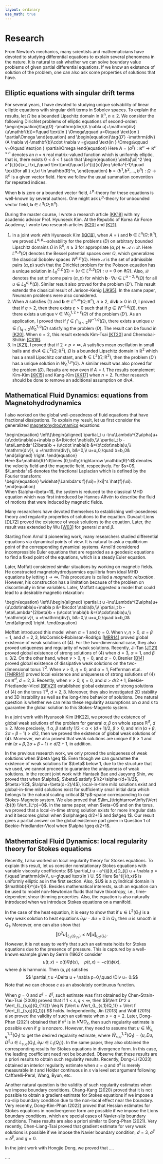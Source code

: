 ```yaml
---
layout: ordinary
use_math: true 
---
```


# Research

From Newton’s mechanics, many scientists and mathematicians have devoted to studying differential equations to explain several phenomena in the nature.  It is  natural to ask whether we can solve boundary value problems of given partial differential equations. If we know an existence of solution of the problem, one can also ask some properties of solutions that have. 

## Elliptic equations with singular drift terms

For several years, I have devoted to studying unique solvability of linear elliptic equations with singular drift terms  in Sobolev spaces.  To explain the results, let $\Omega$ be a bounded Lipschitz domain in $\mathbb{R}^n$, $n\geq 2$. We consider the following Dirichlet problems of elliptic equations of   second-order: 
\begin{equation}\tag{$D$}
-\mathrm{div}(A \nabla u)+\mathrm{div}(u\mathbf{b})=f\quad \text{in } \Omega\qquad u=0\quad \text{on } \partial\Omega 
\end{equation}
and 
\begin{equation}\tag{$D'$}
-\mathrm{div}(A \nabla v)-\mathbf{b}\cdot \nabla v =g\quad \text{in } \Omega\qquad v=0\quad \text{on } \partial\Omega
\end{equation}
Here $A=(a^{ij}):\mathbb{R}^n\rightarrow \mathbb{R}^{n\times n}$ denotes an $n\times n$ real matrix-valued function  which is uniformly elliptic, that is, there exists $0<\delta<1$ such that 
\begin{equation}
\delta|\xi|^2 \leq a^{ij}(x)\xi_i \xi_j\quad \text{and}\quad |a^{ij}(x)|\leq \delta^{-1}\quad    \text{for all } x,\xi \in \mathbb{R}^n, 
\end{equation}
$\mathbf{b}=(b^1,b^2,\dots,b^n) : \Omega\rightarrow \mathbb{R}^n$ is a given vector field. Here we follow the usual summation convention for repeated indices.

When $\mathbf{b}$ is zero or a bounded vector field, $L^p$-theory for these equations is well-known by several authors. One might ask $L^p$-theory for unbounded vector field, $\mathbf{b}\in L^q(\Omega;\mathbb{R}^n)$. 

During the master course, I wrote a research article [[KK18]](https://www.ams.org/journals/tran/2022-375-09/S0002-9947-2022-08730-4/) with my academic advisor Prof. Hyunseok Kim. At the Republic of Korea Air Force Academy, I wrote two research articles [[K20]](https://www.sciencedirect.com/science/article/abs/pii/S0022247X21002444) and [[K21]](https://arxiv.org/abs/2104.01300). 

1. In a joint work with Hyunseok Kim [[KK18]](https://arxiv.org/abs/1811.12619), when $A=I$ and $\mathbf{b} \in L^{n}(\Omega;\mathbb{R}^n)$, we proved $L^{\alpha,p}$--solvability for the problems $(D)$ on arbitrary bounded Lipschitz domains $\Omega$ in $\mathbb{R}^n$, $n\geq 3$ for appropriate $(\alpha,p)\in \mathscr{A}\cap \mathscr{B}$. Here $L^{\alpha,p}(\Omega)$ denotes the Bessel potential spaces over $\Omega$, which generalizes the classical Sobolev spaces $W^{k,p}(\Omega)$. Here $\mathscr{A}$ is the set of admissible pairs $(\alpha,p)$ such that  the Dirichlet problem for the Poisson equation has a unique solution in $L^{\alpha,p}_0(\Omega) =\{ u\in L^{\alpha,p}(\Omega) : u=0\text{ on } \partial\Omega\}$. Also, $\mathscr{B}$ denotes the set of some pairs $(\alpha,p)$ for which $\mathbf{b} \cdot \nabla u \in L^{\alpha-2,p}(\Omega)$ for all $u\in L_0^{\alpha,p}(\Omega)$. Similar result also proved for the problem $(D')$. This result extends the classical result of Jerison-Kenig [[JK95]](https://www.sciencedirect.com/science/article/pii/S0022123685710671). In the same paper, Neumann problems were also considered. 
2. When $A$ satisfies (1) and $\mathbf{b} \in L^{n,\infty}(\Omega;\mathbb{R}^n)$, $n\geq 2$, $\mathrm{div} \mathbf{b} \geq 0$ in $\Omega$,  I proved that if $q>2$, then there exists $\varepsilon>0$ such that if $g\in W^{-1,q}(\Omega)$,  then there exists a unique $v\in W_0^{1,2+\varepsilon}(\Omega)$ of the problem $(D')$. As an application, I proved that if $f\in \bigcap_{q<2} W^{-1,q}(\Omega)$, there exists a unique $u\in \bigcap_{q<2} W_0^{1,q}(\Omega)$ satisfying the problem $(D)$. The result can be found in [[K20]](https://www.sciencedirect.com/science/article/abs/pii/S0022247X21002444).  When $n=2$, this result extends Kim-Tsai [[KT20]](https://epubs.siam.org/doi/abs/10.1137/19M1282969?mobileUi=0&) and Chernobai-Shilkin [[CS19]](https://www.tandfonline.com/doi/abs/10.1080/17476933.2020.1816980). 
3. In [[K21]](https://arxiv.org/abs/2104.01300), I proved that if $2<p<\infty$, $A$ satisfies mean oscillation in small balls and $\mathrm{div} A \in L^{2}(\Omega;\mathbb{R}^2)$, $\Omega$ is a bounded Lipschitz domain in $\mathbb{R}^2$ which has a small Lipschitz constant, and $\mathbf{b} \in L^{2}(\Omega;\mathbb{R}^2)$, then the problem $(D')$ has a unique solution in $W_0^{1,p}(\Omega)$. A similar result was also proved for the problem $(D)$. Results are new even if $A=I$. The results complement Kim-Kim [[KK15]](https://epubs.siam.org/doi/abs/10.1137/14096270X?journalCode=sjmaah) and Kang-Kim [[KK17]](http://www.aimsciences.org/article/doi/10.3934/cpaa.2017038) when $n=2$. Further research should be done to remove an additional assumption on $\mathrm{div} A$. 

## Mathematical Fluid Dynamics: equations from Magnetohydrodynamics

I also worked on the global well-posedness of fluid equations that have fractional dissipations. To explain my result, let us first consider the  generalized [magnetohydrodynamics](https://en.wikipedia.org/wiki/Magnetohydrodynamics) equations:
<div>
\begin{equation}
\left\{\begin{aligned}
\partial_t u -\nu\Lambda^{2\alpha}u+(u\cdot\nabla)u+\nabla p &=(b\cdot \nabla)b,\\\
\partial_t b -\eta\Lambda^{2\beta}b + (u\cdot \nabla)b &=(b\cdot\nabla)u,\\
\mathrm{div}\, u =\mathrm{div}\, b&=0,\\
u=u_0,\quad b=b_0&
\end{aligned}
\right.
\end{equation}
</div>
Here $u:\mathbb{R}^d\times (0,\infty)\rightarrow \mathbb{R}^d$ denotes the velocity field and the magnetic field, respectively. For $s>0$, $\Lambda^s$ denotes the fractional Laplacian which is defined by the Fourier transform:
<div>
\begin{equation}
\widehat{\Lambda^s f}(\xi)=|\xi|^s \hat{f}(\xi).
\end{equation}
</div>
When $\alpha=\beta=1$, the system is reduced to the classical MHD equation which was first introduced by Hannes Alfvén to describe the fluid of motions that were induced by magnetic fields. 

Many researchers have devoted themselves to establishing well-posedness theory and regularity properties of solutions to the equation. Duvaut-Lions [[DL72]](https://link.springer.com/article/10.1007/BF00250512) proved the existence of weak solutions to the equation. Later, the result was extended by Wu [[W03]](https://www.sciencedirect.com/science/article/pii/S0022039603002341) for general $\alpha$ and $\beta$. 

Starting from Arnol'd pioneering work, many researchers studied differential equations via dynamical points of view. It is natural to ask a equilibrium point of the corresponding dynamical systems. Arnol'd considered incompressible Euler equations that are regarded as a geodesic equations to find a fixed point of the equations, which is a steady Euler equation. 

Later, Moffatt considered similar situations by working on magnetic fields. He constructed magnetohydrodyanmics equilibria from ideal MHD equations by letting $t\rightarrow \infty$. This procedure is called a <em>magnetic relaxation</em>. However, his construction has a limitation because of the problem on discontinuity in time variables. Later, Moffatt suggested a model that could lead to a desirable magnetic relaxation:
<div>
\begin{equation}
\left\{\begin{aligned}
\partial_t u -\nu\Lambda^{2\alpha}u+(u\cdot\nabla)u+\nabla p &=(b\cdot \nabla)b,\\\
\partial_t b -\eta\Lambda^{2\beta}b + (u\cdot \nabla)b &=(b\cdot\nabla)u,\\
\mathrm{div}\, u =\mathrm{div}\, b&=0,\\
u=u_0,\quad b=b_0&
\end{aligned}
\right.
\end{equation}
</div>

Moffatt introduced this model when $\alpha=1$ and $\eta=0$. When $\nu,\eta>0$, $\alpha=\beta=1$, and $d=2,3$, McCormick-Robinson-Rodrigo [[MRR14]](http://dx.doi.org/10.1007/s00205-014-0760-y) proved global existence of weak solutions of (4). For the two-dimensional case, they also proved uniqueness and regularity of weak solutions. Recently, Ji-Tan [[JT21]](https://www.aimsciences.org/article/doi/10.3934/dcdsb.2020227) proved global existence of strong solutions of (4)  when $d=3$, $\alpha=1$, and $\beta\geq 3/2$.  On the other hand, when $\nu>0$, $\eta=0$, and $\alpha=0$, Brenier [[B14]](https://link.springer.com/article/10.1007/s00220-014-1967-3) proved  global existence of dissipative weak solutions on the two-dimensional torus $\mathbb{T}^2$. When $\nu>0$, $\eta=0$, and $\alpha=1$, Fefferman et.al. [[FMRR14]](https://www.sciencedirect.com/science/article/pii/S0022123614001505?via%3Dihub) proved local existence and uniqueness of strong solutions of (4) on $\mathbb{R}^d$, $d=2,3$.  Recently, when $\nu>0$, $\eta=0$, and $\alpha>d/2+1$, Beekie-Friedlander-Vicol [[BFV21]](https://link.springer.com/article/10.1007/s00220-021-04289-3)  established global existence of strong solutions of (4)  on the torus $\mathbb{T}^d$, $d=2,3$. Moreover, they also investigated 2D stability and 3D instability as well as the long-time behavior of solutions. One natural question is whether we can relax these regularity assumptions on $\alpha$ and $s$ to guarantee the global solution to this Stokes-Magneto system.

In a joint work with Hyunseok Kim [[HK22]](https://arxiv.org/abs/2302.02046), we proved the existence of global weak solutions of the problem for general $\alpha,\beta$ on whole space $\mathbb{R}^d$, $d\geq 2$. More precisely, if $\alpha$, $\beta$ satisfy $1/2<\alpha<(d+1)/2$, $\beta >0$,
and $\min(\alpha+\beta,2\alpha+\beta-1)>d/2$, then we proved the existence of global weak solutions of (4). Moreover, we also proved that weak solutions are unique  if $\beta \geq 1$ and $\min (\alpha+\beta,2\alpha+\beta-1)\geq d/2+1$, in addition.

<div>
In the previous research work, we only proved the uniqueness of weak solutions when $\beta \geq 1$. Even though we can guarantee the existence of weak solutions for $\beta$ below 1, due to the structure that we used, we cannot proceed to guarantee the uniqueness of weak solutions. In the recent joint work with Hantaek Bae and Jaeyong Shin, we proved that when $\alpha$, $\beta$ satisfy $1/2<\alpha<(d+1)/2$, $\beta>1/2$, $\alpha+\beta<d+1$ (and some additional technical conditions if $\alpha>(d+2)/4$), local-in-time mild solutions exist and global-in-time mild solutions exist for sufficiently small initial data which belongs to the natural scaling critical $L^p$-space corresponding to our Stokes-Magneto system. We also proved that $\lim_{t\rightarrow\infty}\Vert {b}(t) \Vert_{L^p}=0$. In the same paper, when $\eta=0$ and on the torus, we proved that a local-in-time strong solution exists for more irregular data and it becomes global when $\alpha\geq d/2+1$ and $s\geq 1$. Our result gives a partial answer on the global existence part given in Question 1 of Beekie-Friedlander-Vicol when $\alpha \geq d/2+1$.
</div>


  
## Mathematical Fluid Dynamics: local regularity theory for Stokes equations

<div>
Recently, I also worked on local regularity theory for Stokes equations. To explain this result, let us consider nonstationary Stokes equations with variable viscosity coefficients:
$$
\partial_t u - a^{ij}(t,x)D_{ij} u + \nabla p = f,\quad \mathrm{div}\, u=g\quad \text{in } U.
$$
Here $a^{ij}(t,x)$ is uniformly elliptic as in the first section. Also, $U$ is a cylindrical domain in $\mathbb{R}^{d+1}$. Besides mathematical interests, such an equation can be used to model non-Newtonian fluids that have thixotropy, i.e., time-dependent shear thinning properties. Also, the equation is also naturally introduced when we introduce Stokes equations on a manifold.
  
In the case of the heat equation, it is easy to show that if $u \in L^2(Q_1)$ is a very weak solution to heat equations $\partial_t u-\Delta u =0$ in $Q_1$, then $u$ is smooth in $Q_1$. Moreover, one can also show that 
$$ \Vert D^2 u \Vert_{L_{2}(Q_{1/2})}\leq N \Vert u \Vert_{L_{2}(Q_1)}.$$
However, it is not easy to verify that such an estimate holds for Stokes equations due to the presence of pressure. This is captured by a well-known example given by Serrin (1962): consider 
$$ u(t,x)=c(t)\nabla \phi(x),\quad p(t,x)=-c(t)\phi(x),$$
where $\phi$ is harmonic. Then $(u,p)$ satisfies 
$$ \partial_t u -\Delta u + \nabla p=0,\quad \Div u= 0.$$
Note that we can choose $c$ as an absolutely continuous function. 

When $g=0$ and $a^{ij}=\delta^{ij}$, such estimate was first obtained by Chen-Strain-Yau-Tsai (2008) proved that if $1<s,q<\infty$, then 
$$\Vert D^2 u \Vert_{L_{s,q}(Q_{1/2)} \leq N (\Vert u \Vert_{L_{s,1}(Q_1)} + \Vert f \Vert_{L_{s,q}(Q_1)}).$$
holds. Independently, Jin (2013) and Wolf (2015) also proved the validity of such an estimate when $s=q=2$. Later, Dong-Phan (2021) obtained that if $a^{ij}$ is in $VMO_x$, then such regularity estimate is possible even if $g$ is nonzero. However, they need to assume that $u\in \tilde{W}^{1,2}_{s,q}(Q_1)$ to get the desired regularity estimate, where $\tilde{W}^{1,2}_{s,q}(Q_1)=\{ u, Du, D^2 u \in L_{s,q}(Q_1), \partial_t u\in L_1(Q_1)\}$. In the same paper, they also obtained the corresponding results for Stokes equations in divergence form. In this case, the leading coefficient need not be bounded. Observe that these results are a priori results to obtain such regularity results. Recently, Dong-Li (2023) obtained an interior regularity estimate when $s=q$ and $a^{ij}$ is merely measurable in $t$ and Holder continuous in $x$ via level set argument following Caffarelli-Peral, Wang, Byun, etc. 

Another natural question is the validity of such regularity estimates when we impose boundary conditions. Chang-Kang (2020) proved that it is not possible to obtain a gradient estimate for Stokes equations if we impose a no-slip boundary condition due to the non-local effect near the boundary. Very recently, Dong-Kim-Phan (2022) proved that Hessian estimates for Stokes equations in nondivergence form are possible if we impose the Lions boundary conditions, which are special cases of Navier-slip boundary conditions. These results are also a priori similar to Dong-Phan (2021). Very recently, Chen-Liang-Tsai proved that gradient estimate for very weak solutions is possible if we impose the Navier boundary condition, $d=3$,  $a^{ij}=\delta^{ij}$, and $g=0$.

In the joint work with Hongjie Dong, we proved that ....
</div>
....
